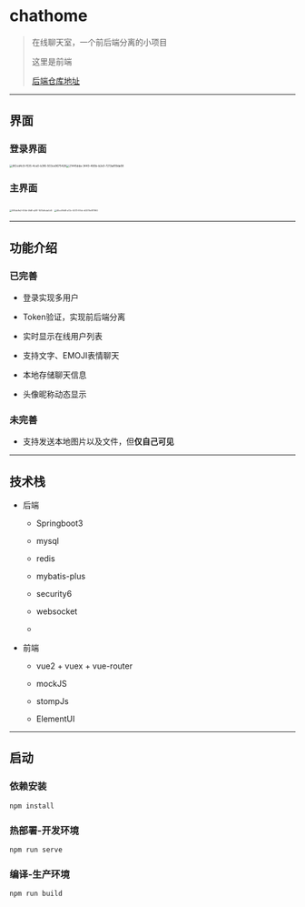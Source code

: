 # chathome

> 在线聊天室，一个前后端分离的小项目
> 
> 这里是前端
> 
> [后端仓库地址](https://github.com/banxforce/chatroom-backend)

---

## 界面

### 登录界面

<img title="" src="file:///C:/Users/banxing/Pictures/Typedown/8f2cd4c9-f535-4ce0-b3f6-503ce9675428.png" alt="8f2cd4c9-f535-4ce0-b3f6-503ce9675428" style="zoom:33%;"><img src="file:///C:/Users/banxing/Pictures/Typedown/21445dda-3440-460b-b2e0-7213a819da08.png" title="" alt="21445dda-3440-460b-b2e0-7213a819da08" style="zoom:33%;">

### 主界面

<img title="" src="file:///C:/Users/banxing/Pictures/Typedown/095de9e2-67db-4fd8-a261-1474dfcda0d0.png" alt="095de9e2-67db-4fd8-a261-1474dfcda0d0" style="zoom:25%;">

<img title="" src="file:///C:/Users/banxing/Pictures/Typedown/40cc99d8-a72c-4073-97cb-d0379e917960.png" alt="40cc99d8-a72c-4073-97cb-d0379e917960" style="zoom:25%;">

---

## 功能介绍

### 已完善

- 登录实现多用户

- Token验证，实现前后端分离

- 实时显示在线用户列表

- 支持文字、EMOJI表情聊天

- 本地存储聊天信息

- 头像昵称动态显示

### 未完善

- 支持发送本地图片以及文件，但**仅自己可见**

---

## 技术栈

- 后端
  
  - Springboot3 
  
  - mysql
  
  - redis
  
  - mybatis-plus
  
  - security6 
  
  - websocket
  
  - 

- 前端
  
  - vue2 + vuex + vue-router
  
  - mockJS
  
  - stompJs
  
  - ElementUI

---

## 启动

### 依赖安装

```
npm install
```

### 热部署-开发环境

```
npm run serve
```

### 编译-生产环境

```
npm run build
```
